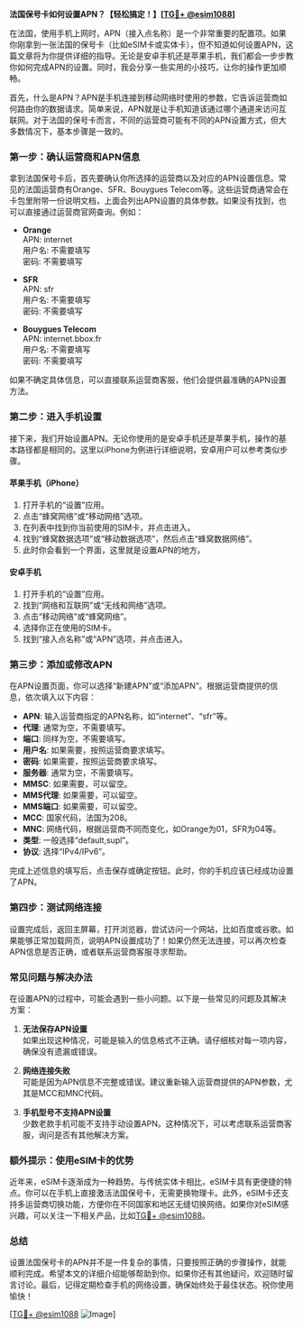 **法国保号卡如何设置APN？【轻松搞定！】[[TG💪+ @esim1088](https://t.me/s/esim1088)]**

在法国，使用手机上网时，APN（接入点名称）是一个非常重要的配置项。如果你刚拿到一张法国的保号卡（比如eSIM卡或实体卡），但不知道如何设置APN，这篇文章将为你提供详细的指导。无论是安卓手机还是苹果手机，我们都会一步步教你如何完成APN的设置。同时，我会分享一些实用的小技巧，让你的操作更加顺畅。

首先，什么是APN？APN是手机连接到移动网络时使用的参数，它告诉运营商如何路由你的数据请求。简单来说，APN就是让手机知道该通过哪个通道来访问互联网。对于法国的保号卡而言，不同的运营商可能有不同的APN设置方式，但大多数情况下，基本步骤是一致的。

### **第一步：确认运营商和APN信息**
拿到法国保号卡后，首先要确认你所选择的运营商以及对应的APN设置信息。常见的法国运营商有Orange、SFR、Bouygues Telecom等。这些运营商通常会在卡包里附带一份说明文档，上面会列出APN设置的具体参数。如果没有找到，也可以直接通过运营商官网查询。例如：

- **Orange**  
  APN: internet  
  用户名: 不需要填写  
  密码: 不需要填写  

- **SFR**  
  APN: sfr  
  用户名: 不需要填写  
  密码: 不需要填写  

- **Bouygues Telecom**  
  APN: internet.bbox.fr  
  用户名: 不需要填写  
  密码: 不需要填写  

如果不确定具体信息，可以直接联系运营商客服，他们会提供最准确的APN设置方法。

### **第二步：进入手机设置**
接下来，我们开始设置APN。无论你使用的是安卓手机还是苹果手机，操作的基本路径都是相同的。这里以iPhone为例进行详细说明，安卓用户可以参考类似步骤。

#### **苹果手机（iPhone）**
1. 打开手机的“设置”应用。
2. 点击“蜂窝网络”或“移动网络”选项。
3. 在列表中找到你当前使用的SIM卡，并点击进入。
4. 找到“蜂窝数据选项”或“移动数据选项”，然后点击“蜂窝数据网络”。
5. 此时你会看到一个界面，这里就是设置APN的地方。

#### **安卓手机**
1. 打开手机的“设置”应用。
2. 找到“网络和互联网”或“无线和网络”选项。
3. 点击“移动网络”或“蜂窝网络”。
4. 选择你正在使用的SIM卡。
5. 找到“接入点名称”或“APN”选项，并点击进入。

### **第三步：添加或修改APN**
在APN设置页面，你可以选择“新建APN”或“添加APN”。根据运营商提供的信息，依次填入以下内容：

- **APN**: 输入运营商指定的APN名称，如“internet”、“sfr”等。
- **代理**: 通常为空，不需要填写。
- **端口**: 同样为空，不需要填写。
- **用户名**: 如果需要，按照运营商要求填写。
- **密码**: 如果需要，按照运营商要求填写。
- **服务器**: 通常为空，不需要填写。
- **MMSC**: 如果需要，可以留空。
- **MMS代理**: 如果需要，可以留空。
- **MMS端口**: 如果需要，可以留空。
- **MCC**: 国家代码，法国为208。
- **MNC**: 网络代码，根据运营商不同而变化，如Orange为01，SFR为04等。
- **类型**: 一般选择“default,supl”。
- **协议**: 选择“IPv4/IPv6”。

完成上述信息的填写后，点击保存或确定按钮。此时，你的手机应该已经成功设置了APN。

### **第四步：测试网络连接**
设置完成后，返回主屏幕，打开浏览器，尝试访问一个网站，比如百度或谷歌。如果能够正常加载网页，说明APN设置成功了！如果仍然无法连接，可以再次检查APN信息是否正确，或者联系运营商客服寻求帮助。

### **常见问题与解决办法**
在设置APN的过程中，可能会遇到一些小问题。以下是一些常见的问题及其解决方案：

1. **无法保存APN设置**  
   如果出现这种情况，可能是输入的信息格式不正确。请仔细核对每一项内容，确保没有遗漏或错误。

2. **网络连接失败**  
   可能是因为APN信息不完整或错误。建议重新输入运营商提供的APN参数，尤其是MCC和MNC代码。

3. **手机型号不支持APN设置**  
   少数老款手机可能不支持手动设置APN。这种情况下，可以考虑联系运营商客服，询问是否有其他解决方案。

### **额外提示：使用eSIM卡的优势**
近年来，eSIM卡逐渐成为一种趋势。与传统实体卡相比，eSIM卡具有更便捷的特点。你可以在手机上直接激活法国保号卡，无需更换物理卡。此外，eSIM卡还支持多运营商切换功能，方便你在不同国家和地区无缝切换网络。如果你对eSIM感兴趣，可以关注一下相关产品，比如[TG💪+ @esim1088](https://t.me/s/esim1088)。

### **总结**
设置法国保号卡的APN并不是一件复杂的事情，只要按照正确的步骤操作，就能顺利完成。希望本文的详细介绍能够帮助到你。如果你还有其他疑问，欢迎随时留言讨论。最后，记得定期检查手机的网络设置，确保始终处于最佳状态。祝你使用愉快！

[[TG💪+ @esim1088](https://t.me/s/esim1088) ![Image](https://i.postimg.cc/4NQfJmqS/Snipaste-2025-05-13-00-14-12.png)]